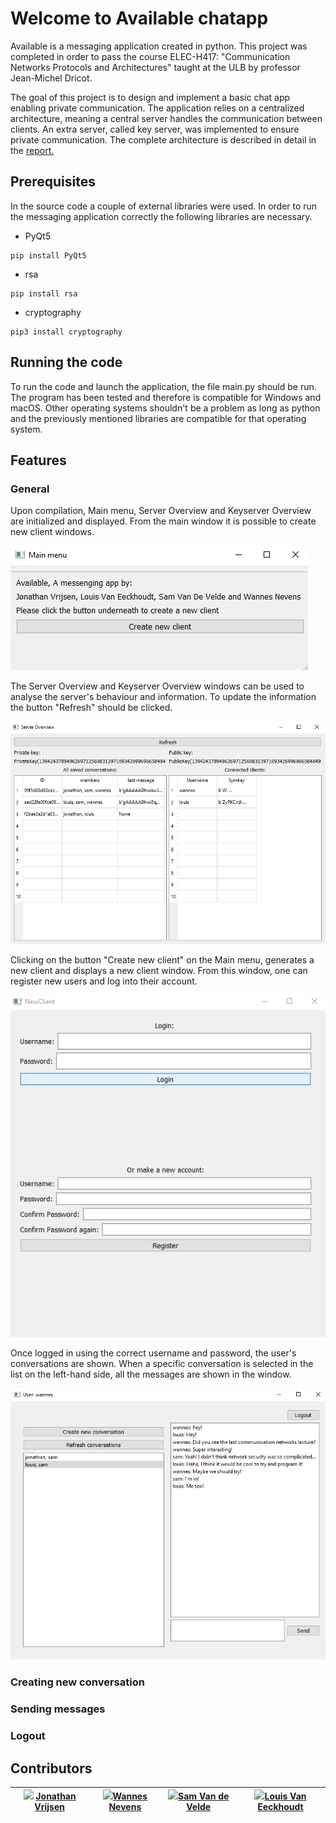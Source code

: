 # Welcome to Available chatapp

Available is a messaging application created in python.
This project was completed in order to pass the course ELEC-H417: "Communication Networks Protocols and Architectures"
taught at the ULB by professor Jean-Michel Dricot.

The goal of this project is to design and implement
a basic chat app enabling private communication.
The application relies on a centralized architecture, 
meaning a central server handles the communication between
clients. An extra server, called key server, was implemented
to ensure private communication. The complete architecture
is described in detail in the [report.](https://github.com/link_to_report)

## Prerequisites

In the source code a couple of external libraries were used.
In order to run the messaging application correctly the following
libraries are necessary.

- PyQt5 

```
pip install PyQt5
```
- rsa 

```
pip install rsa
```
- cryptography

```
pip3 install cryptography
```

## Running the code

To run the code and launch the application, the file main.py should be run.
The program has been tested and therefore is compatible 
for Windows and macOS. Other operating systems shouldn't be a problem
as long as python and the previously mentioned libraries are compatible for that operating system.

## Features

### General

Upon compilation, Main menu, Server Overview and Keyserver Overview are initialized and displayed.
From the main window it is possible to create new client windows.

<img alt="Main menu" src="https://github.com/JonathanVrijsen/Comnet-Messenger/blob/main/src/Images/GUI_MainMenu.png" title="Main menu"/>

The Server Overview and Keyserver Overview windows can be used to analyse the server's behaviour and information. To update the information the button "Refresh" should be clicked.

<img alt="Server overview" src="https://github.com/JonathanVrijsen/Comnet-Messenger/blob/main/src/Images/GUI_ServerOverView.png" title="Server overview"/>

Clicking on the button "Create new client" on the Main menu, generates a new client and displays a new client window.
From this window, one can register new users and log into their account.

<img alt="Login screen" src="https://github.com/JonathanVrijsen/Comnet-Messenger/blob/main/src/Images/GUI_LoginScreen.png" title="Login screen"/>

Once logged in using the correct username and password, the user's conversations are shown.
When a specific conversation is selected in the list on the left-hand side, 
all the messages are shown in the window.

<img alt="Message screen" src="https://github.com/JonathanVrijsen/Comnet-Messenger/blob/main/src/Images/GUI_MessageScreen.png" title="Message screen"/>

### Creating new conversation

### Sending messages

### Logout




## Contributors

| <img src="https://avatars.githubusercontent.com/u/84011890?v=4" width="50"/> [Jonathan Vrijsen](https://github.com/JonathanVrijsen) | <img src="https://avatars.githubusercontent.com/u/49029691?v=4" width="50"/>[Wannes Nevens](https://github.com/WannesN) | <img src="https://avatars.githubusercontent.com/u/58397500?v=4" width="50"/>[Sam Van de Velde](https://github.com/SamVandeVelde) | <img src="https://avatars.githubusercontent.com/u/62985294?v=4" width="50"/>[Louis Van Eeckhoudt](https://github.com/Louis-Van-Eeckhoudt) |
|-------------------------------------------------------------------------------------------------------------------------------------|-------------------------------------------------------------------------------------------------------------------------|----------------------------------------------------------------------------------------------------------------------------------|-------------------------------------------------------------------------------------------------------------------------------------------|



